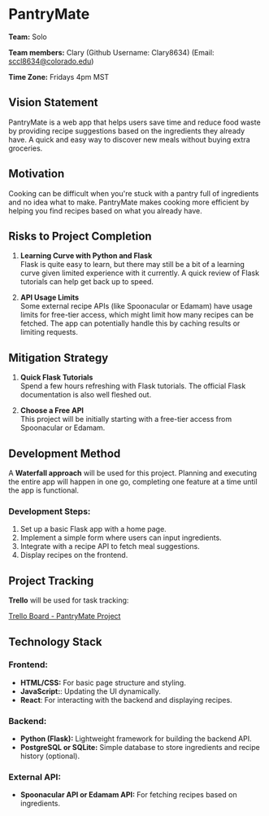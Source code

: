 # PantryMate

**Team:** Solo

**Team members:** Clary (Github Username: Clary8634) (Email: sccl8634@colorado.edu)

**Time Zone:** Fridays 4pm MST

## Vision Statement

PantryMate is a web app that helps users save time and reduce food waste by providing recipe suggestions based on the ingredients they already have. A quick and easy way to discover new meals without buying extra groceries.

## Motivation

Cooking can be difficult when you're stuck with a pantry full of ingredients and no idea what to make. PantryMate makes cooking more efficient by helping you find recipes based on what you already have.

## Risks to Project Completion

1. **Learning Curve with Python and Flask**  
   Flask is quite easy to learn, but there may still be a bit of a learning curve given limited experience with it currently. A quick review of Flask tutorials can help get back up to speed.

2. **API Usage Limits**  
   Some external recipe APIs (like Spoonacular or Edamam) have usage limits for free-tier access, which might limit how many recipes can be fetched. The app can potentially handle this by caching results or limiting requests.

## Mitigation Strategy

1. **Quick Flask Tutorials**  
   Spend a few hours refreshing with Flask tutorials. The official Flask documentation is also well fleshed out.

2. **Choose a Free API**  
   This project will be initially starting with a free-tier access from Spoonacular or Edamam.

## Development Method

A **Waterfall approach** will be used for this project. Planning and executing the entire app will happen in one go, completing one feature at a time until the app is functional.

### Development Steps:
1. Set up a basic Flask app with a home page.
2. Implement a simple form where users can input ingredients.
3. Integrate with a recipe API to fetch meal suggestions.
4. Display recipes on the frontend.

## Project Tracking

**Trello** will be used for task tracking:

[Trello Board - PantryMate Project](https://trello.com/b/xePrR2mR/pantrymate)

## Technology Stack

### Frontend:
- **HTML/CSS:** For basic page structure and styling.
- **JavaScript:**: Updating the UI dynamically.
- **React**:  For interacting with the backend and displaying recipes. 

### Backend:
- **Python (Flask):** Lightweight framework for building the backend API.
- **PostgreSQL or SQLite:** Simple database to store ingredients and recipe history (optional).

### External API:
- **Spoonacular API or Edamam API:** For fetching recipes based on ingredients.
